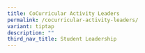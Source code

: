 ```yaml
---
title: CoCurricular Activity Leaders
permalink: /cocurricular-activity-leaders/
variant: tiptap
description: ""
third_nav_title: Student Leadership
---
```

